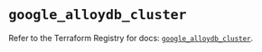 # `google_alloydb_cluster`

Refer to the Terraform Registry for docs: [`google_alloydb_cluster`](https://registry.terraform.io/providers/hashicorp/google/6.49.0/docs/resources/alloydb_cluster).
